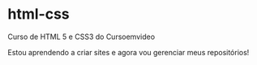 # html-css
 Curso de HTML 5 e CSS3 do Cursoemvideo

 Estou aprendendo a criar sites e agora vou gerenciar meus repositórios!

